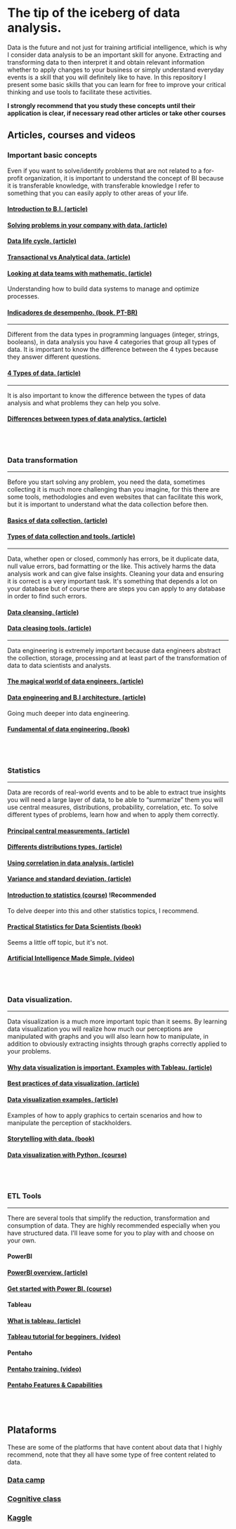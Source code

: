 # The tip of the iceberg of data analysis.

Data is the future and not just for training artificial intelligence, which is why I consider data analysis to be an important skill for anyone. Extracting and transforming data to then interpret it and obtain relevant information whether to apply changes to your business or simply understand everyday events is a skill that you will definitely like to have. In this repository I present some basic skills that you can learn for free to improve your critical thinking and use tools to facilitate these activities.

**I strongly recommend that you study these concepts until their application is clear, if necessary read other articles or take other courses**


## Articles, courses and videos

### Important basic concepts

Even if you want to solve/identify problems that are not related to a for-profit organization, it is important to understand the concept of BI because it is transferable knowledge, with transferable knowledge I refer to something that you can easily apply to other areas of your life.
#### [Introduction to B.I. (article)](https://www.cio.com/article/272364/business-intelligence-definition-and-solutions.html)

#### [Solving problems in your company with data. (article)](https://www.datacamp.com/blog/how-to-analyze-data-for-business)

#### [Data life cycle. (article)](https://www.reading.ac.uk/research-services/research-data-management/about-research-data-management/the-research-data-lifecycle)

#### [Transactional vs Analytical data. (article)](https://click360.ai/2020/05/03/transactional-vs-analytical-data/)

#### [Looking at data teams with mathematic. (article)](https://dev.to/pedrohgoncalves/data-roles-in-data-teams-and-your-skill-set-using-math-1332)


Understanding how to build data systems to manage and optimize processes.
#### [Indicadores de desempenho. (book, PT-BR)](https://www.amazon.com.br/Indicadores-desempenho-Andresa-Francischini/dp/8550801720)

---

Different from the data types in programming languages ​​(integer, strings, booleans), in data analysis you have 4 categories that group all types of data. It is important to know the difference between the 4 types because they answer different questions.
#### [4 Types of data. (article)](https://www.upgrad.com/blog/types-of-data/)

---

It is also important to know the difference between the types of data analysis and what problems they can help you solve.
#### [Differences between types of data analytics. (article)](https://online.hbs.edu/blog/post/types-of-data-analysis)

<br>
<br>

### Data transformation
---

Before you start solving any problem, you need the data, sometimes collecting it is much more challenging than you imagine, for this there are some tools, methodologies and even websites that can facilitate this work, but it is important to understand what the data collection before then.

#### [Basics of data collection. (article)](https://ori.hhs.gov/education/products/n_illinois_u/datamanagement/dctopic.html)

#### [Types of data collection and tools. (article)](https://www.questionpro.com/blog/data-collection-tools/)

---

Data, whether open or closed, commonly has errors, be it duplicate data, null value errors, bad formatting or the like. This actively harms the data analysis work and can give false insights. Cleaning your data and ensuring it is correct is a very important task. It's something that depends a lot on your database but of course there are steps you can apply to any database in order to find such errors.

#### [Data cleansing. (article)](https://www.techtarget.com/searchdatamanagement/definition/data-scrubbing)

#### [Data cleasing tools. (article)](https://careerfoundry.com/en/blog/data-analytics/best-data-cleaning-tools/)

---

Data engineering is extremely important because data engineers abstract the collection, storage, processing and at least part of the transformation of data to data scientists and analysts.

#### [The magical world of data engineers. (article)](https://www.coursera.org/articles/what-does-a-data-engineer-do-and-how-do-i-become-one)

#### [Data engineering and B.I architecture. (article)](https://dev.to/pedrohgoncalves/what-is-data-engineering-and-a-bi-architecture-kg4)


Going much deeper into data engineering.
#### [Fundamental of data engineering. (book)](https://www.amazon.com/Fundamentals-Data-Engineering-Robust-Systems/dp/1098108302)

<br>
<br>

### Statistics
---

Data are records of real-world events and to be able to extract true insights you will need a large layer of data, to be able to “summarize” them you will use central measures, distributions, probability, correlation, etc. To solve different types of problems, learn how and when to apply them correctly.
#### [Principal central measurements. (article)](https://byjus.com/maths/central-tendency/#:~:text=The%20three%20commonly%20used%20measures,called%20the%20measure%20of%20dispersion)

#### [Differents distributions types. (article)](https://makemeanalyst.com/normal-distribution-binomial-distribution-poisson-distribution/)

#### [Using correlation in data analysis. (article)](https://www.jmp.com/en_au/statistics-knowledge-portal/what-is-correlation.html)

#### [Variance and standard deviation. (article)](https://byjus.com/maths/variance/)


#### [Introduction to statistics (course)](https://campus.datacamp.com/courses/introduction-to-statistics) !Recommended


To delve deeper into this and other statistics topics, I recommend.
#### [Practical Statistics for Data Scientists (book)](https://www.amazon.com/Practical-Statistics-Data-Scientists-Essential/dp/149207294X)


Seems a little off topic, but it's not.
#### [Artificial Intelligence Made Simple. (video)](https://www.youtube.com/watch?v=KLYI2eLGtlY)

<br>
<br>

### Data visualization.
---

Data visualization is a much more important topic than it seems. By learning data visualization you will realize how much our perceptions are manipulated with graphs and you will also learn how to manipulate, in addition to obviously extracting insights through graphs correctly applied to your problems.

#### [Why data visualization is important. Examples with Tableau. (article)](https://www.tableau.com/learn/articles/data-visualization)

#### [Best practices of data visualization. (article)](https://www.thoughtspot.com/data-trends/data-visualization/best-practices-and-tips-for-effective-data-visualization)

#### [Data visualization examples. (article)](https://www.sisense.com/blog/10-useful-ways-visualize-data-examples/)


Examples of how to apply graphics to certain scenarios and how to manipulate the perception of stackholders.
#### [Storytelling with data. (book)](https://www.amazon.com/Storytelling-Data-Visualization-Business-Professionals/dp/1119002257)


#### [Data visualization with Python. (course)](https://cognitiveclass.ai/courses/data-visualization-python)

<br>
<br>

### ETL Tools
---

There are several tools that simplify the reduction, transformation and consumption of data. They are highly recommended especially when you have structured data. I'll leave some for you to play with and choose on your own.

#### PowerBI

#### [PowerBI overview. (article)](https://learn.microsoft.com/en-us/power-bi/fundamentals/power-bi-overview)
#### [Get started with Power BI. (course)](https://learn.microsoft.com/en-us/training/paths/get-started-power-bi/)


#### Tableau

#### [What is tableau. (article)](https://www.tableau.com/why-tableau/what-is-tableau)
#### [Tableau tutorial for begginers. (video)](https://www.youtube.com/watch?v=fO7g0pnWaRA)


#### Pentaho

#### [Pentaho training. (video)](https://www.youtube.com/watch?v=ayFt9L0n_rM)

#### [Pentaho Features & Capabilities](https://help.hitachivantara.com/Documentation/Pentaho/Data_Integration_and_Analytics/9.1/Products/Pentaho_Data_Integration)

<br>
<br>

## Plataforms

These are some of the platforms that have content about data that I highly recommend, note that they all have some type of free content related to data.

### [Data camp](datacamp.com)

### [Cognitive class](https://cognitiveclass.ai)

### [Kaggle](https://www.kaggle.com/learn)

